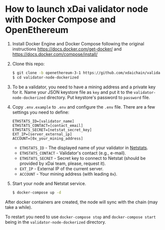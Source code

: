 # How to launch xDai validator node with Docker Compose and OpenEthereum

1. Install Docker Engine and Docker Compose following the original instructions https://docs.docker.com/get-docker/ and https://docs.docker.com/compose/install/

2. Clone this repo:

    ```bash
    $ git clone -b openethereum-3-1 https://github.com/xdaichain/validator-node-dockerized
    $ cd validator-node-dockerized
    ```

3. To be a validator, you need to have a mining address and a private key for it. Name your JSON keystore file as `key` and put it to the `validator-node-dockerized` directory. Put keystore's password to `password` file.

4. Copy `.env.example` to `.env` and configure the `.env` file. There are a few settings you need to define:

    ```
    ETHSTATS_ID=[validator_name]
    ETHSTATS_CONTACT=[contact_email]
    ETHSTATS_SECRET=[netstat_secret_key]
    EXT_IP=[server_external_ip]
    ACCOUNT=[0x_your_mining_address]
    ```

    - `ETHSTATS_ID` - The displayed name of your validator in [Netstats](https://dai-netstat.poa.network/).
    - `ETHSTATS_CONTACT` - Validator's contact (e.g., e-mail).
    - `ETHSTATS_SECRET` - Secret key to connect to Netstat (should be provided by xDai team, please, request it).
    - `EXT_IP` - External IP of the current server.
    - `ACCOUNT` - Your mining address (with leading `0x`).

5. Start your node and Netstat service.

    ```bash
    $ docker-compose up -d
    ```

After docker containers are created, the node will sync with the chain (may take a while).

To restart you need to use `docker-compose stop` and `docker-compose start` being in the `validator-node-dockerized` directory.
